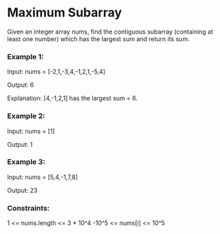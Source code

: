 # Maximum Subarray

Given an integer array nums, find the contiguous subarray (containing at least one number) which has the largest sum and return its sum.

 

### Example 1:

Input: nums = [-2,1,-3,4,-1,2,1,-5,4]

Output: 6

Explanation: [4,-1,2,1] has the largest sum = 6.

### Example 2:

Input: nums = [1]

Output: 1

### Example 3:

Input: nums = [5,4,-1,7,8]

Output: 23


### Constraints:

1 <= nums.length <= 3 * 10^4
-10^5 <= nums[i] <= 10^5

